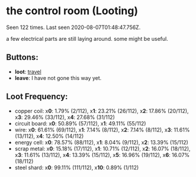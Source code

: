 # the control room (Looting)

Seen 122 times. Last seen 2020-08-07T01:48:47.756Z.

a few electrical parts are still laying around. some might be useful.

## Buttons:

- **loot**: [travel](travel-travel.md)
- **leave**: I have not gone this way yet.

## Loot Frequency:

  - copper coil: x**0**: 1.79% (2/112), x**1**: 23.21% (26/112), x**2**: 17.86% (20/112), x**3**: 29.46% (33/112), x**4**: 27.68% (31/112)
  - circuit board: x**0**: 50.89% (57/112), x**1**: 49.11% (55/112)
  - wire: x**0**: 61.61% (69/112), x**1**: 7.14% (8/112), x**2**: 7.14% (8/112), x**3**: 11.61% (13/112), x**4**: 12.50% (14/112)
  - energy cell: x**0**: 78.57% (88/112), x**1**: 8.04% (9/112), x**2**: 13.39% (15/112)
  - scrap metal: x**0**: 15.18% (17/112), x**1**: 10.71% (12/112), x**2**: 16.07% (18/112), x**3**: 11.61% (13/112), x**4**: 13.39% (15/112), x**5**: 16.96% (19/112), x**6**: 16.07% (18/112)
  - steel shard: x**0**: 99.11% (111/112), x**10**: 0.89% (1/112)